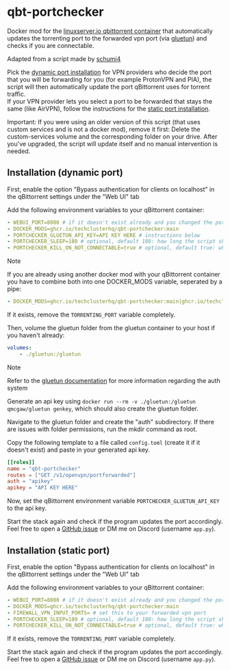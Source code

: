 # qbt-portchecker

Docker mod for the [linuxserver.io qbittorrent container](https://docs.linuxserver.io/images/docker-qbittorrent) that automatically updates the torrenting port to the forwarded vpn port (via [gluetun](https://github.com/qdm12/gluetun)) and checks if you are connectable.

Adapted from a script made by [schumi4](https://github.com/schumi4)

Pick the [dynamic port installation](#installation-dynamic-port) for VPN providers who decide the port that you will be forwarding for you (for example ProtonVPN and PIA), the script will then automatically update the port qBittorrent uses for torrent traffic.\
If your VPN provider lets you select a port to be forwarded that stays the same (like AirVPN), follow the instructions for the [static port installation](#installation-static-port).

Important: If you were using an older version of this script (that uses custom services and is not a docker mod), remove it first: Delete the custom-services volume and the corresponding folder on your drive. After you've upgraded, the script will update itself and no manual intervention is needed.

## Installation (dynamic port)

First, enable the option "Bypass authentication for clients on localhost" in the qBittorrent settings under the "Web UI" tab

Add the following environment variables to your qBittorrent container:
```yaml
- WEBUI_PORT=8080 # if it doesn't exist already and you changed the port from the default 8080
- DOCKER_MODS=ghcr.io/techclusterhq/qbt-portchecker:main
- PORTCHECKER_GLUETUN_API_KEY=API KEY HERE # instructions below
- PORTCHECKER_SLEEP=180 # optional, default 180: how long the script should wait between each check
- PORTCHECKER_KILL_ON_NOT_CONNECTABLE=true # optional, default true: whether or not to restart qBittorrent if the port stops being connectable
```

> [!NOTE]  
> If you are already using another docker mod with your qBittorrent container you have to combine both into one DOCKER_MODS variable, seperated by a pipe:
> ```yaml
> - DOCKER_MODS=ghcr.io/techclusterhq/qbt-portchecker:main|ghcr.io/techclusterhq/qbt-slowban:main
> ```

If it exists, remove the `TORRENTING_PORT` variable completely.

Then, volume the gluetun folder from the gluetun container to your host if you haven't already:
```yaml
volumes:
    - ./gluetun:/gluetun
```
> [!NOTE]  
> Refer to the [gluetun documentation](https://github.com/qdm12/gluetun-wiki/blob/main/setup/advanced/control-server.md) for more information regarding the auth system

Generate an api key using `docker run --rm -v ./gluetun:/gluetun qmcgaw/gluetun genkey`, which should also create the gluetun folder.

Navigate to the gluetun folder and create the "auth" subdirectory. If there are issues with folder permissions, run the mkdir command as root.

Copy the following template to a file called `config.toml` (create it if it doesn't exist) and paste in your generated api key.
```toml
[[roles]]
name = "qbt-portchecker"
routes = ["GET /v1/openvpn/portforwarded"]
auth = "apikey"
apikey = "API KEY HERE"
```
Now, set the qBittorrent environment variable `PORTCHECKER_GLUETUN_API_KEY` to the api key.

Start the stack again and check if the program updates the port accordingly. Feel free to open a [GitHub issue](https://github.com/TechClusterHQ/qbt-portchecker/issues) or DM me on Discord (username `app.py`).

## Installation (static port)

First, enable the option "Bypass authentication for clients on localhost" in the qBittorrent settings under the "Web UI" tab

Add the following environment variables to your qBittorrent container:
```yaml
- WEBUI_PORT=8080 # if it doesn't exist already and you changed the port from the default 8080
- DOCKER_MODS=ghcr.io/techclusterhq/qbt-portchecker:main
- FIREWALL_VPN_INPUT_PORTS= # set this to your forwarded vpn port
- PORTCHECKER_SLEEP=180 # optional, default 180: how long the script should wait between each check
- PORTCHECKER_KILL_ON_NOT_CONNECTABLE=true # optional, default true: whether or not to restart qBittorrent if the port stops being connectable
```

If it exists, remove the `TORRENTING_PORT` variable completely.

Start the stack again and check if the program updates the port accordingly. Feel free to open a [GitHub issue](https://github.com/TechClusterHQ/qbt-portchecker/issues) or DM me on Discord (username `app.py`).